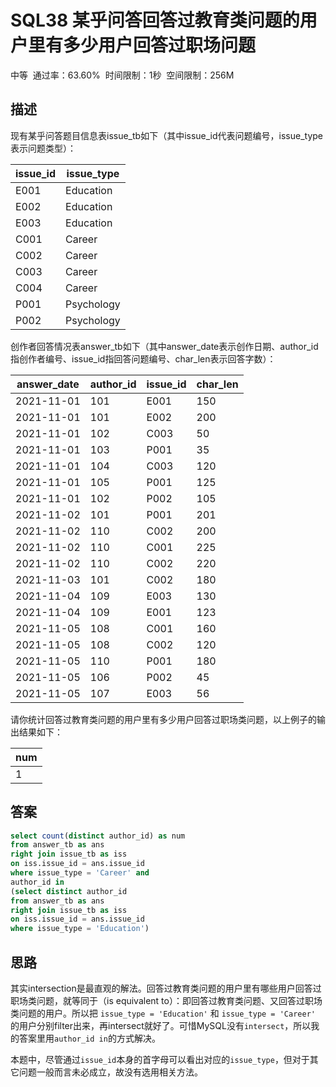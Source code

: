 # SQL38 某乎问答回答过教育类问题的用户里有多少用户回答过职场问题

中等  通过率：63.60%  时间限制：1秒  空间限制：256M

## 描述

现有某乎问答题目信息表issue_tb如下（其中issue_id代表问题编号，issue_type表示问题类型）：

| issue_id | issue_type |
| -------- | ---------- |
| E001     | Education  |
| E002     | Education  |
| E003     | Education  |
| C001     | Career     |
| C002     | Career     |
| C003     | Career     |
| C004     | Career     |
| P001     | Psychology |
| P002     | Psychology |

创作者回答情况表answer_tb如下（其中answer_date表示创作日期、author_id指创作者编号、issue_id指回答问题编号、char_len表示回答字数）：  

| answer_date | author_id | issue_id | char_len |
| ----------- | --------- | -------- | -------- |
| 2021-11-01  | 101       | E001     | 150      |
| 2021-11-01  | 101       | E002     | 200      |
| 2021-11-01  | 102       | C003     | 50       |
| 2021-11-01  | 103       | P001     | 35       |
| 2021-11-01  | 104       | C003     | 120      |
| 2021-11-01  | 105       | P001     | 125      |
| 2021-11-01  | 102       | P002     | 105      |
| 2021-11-02  | 101       | P001     | 201      |
| 2021-11-02  | 110       | C002     | 200      |
| 2021-11-02  | 110       | C001     | 225      |
| 2021-11-02  | 110       | C002     | 220      |
| 2021-11-03  | 101       | C002     | 180      |
| 2021-11-04  | 109       | E003     | 130      |
| 2021-11-04  | 109       | E001     | 123      |
| 2021-11-05  | 108       | C001     | 160      |
| 2021-11-05  | 108       | C002     | 120      |
| 2021-11-05  | 110       | P001     | 180      |
| 2021-11-05  | 106       | P002     | 45       |
| 2021-11-05  | 107       | E003     | 56       |

请你统计回答过教育类问题的用户里有多少用户回答过职场类问题，以上例子的输出结果如下：

| num |
| --- |
| 1   |

## 答案

```sql
select count(distinct author_id) as num
from answer_tb as ans
right join issue_tb as iss
on iss.issue_id = ans.issue_id
where issue_type = 'Career' and
author_id in 
(select distinct author_id
from answer_tb as ans
right join issue_tb as iss
on iss.issue_id = ans.issue_id
where issue_type = 'Education')
```

## 思路

其实intersection是最直观的解法。回答过教育类问题的用户里有哪些用户回答过职场类问题，就等同于（is equivalent to）：即回答过教育类问题、又回答过职场类问题的用户。所以把 `issue_type = 'Education'` 和 `issue_type = 'Career'` 的用户分别filter出来，再intersect就好了。可惜MySQL没有`intersect`，所以我的答案里用`author_id in`的方式解决。

本题中，尽管通过`issue_id`本身的首字母可以看出对应的`issue_type`，但对于其它问题一般而言未必成立，故没有选用相关方法。












